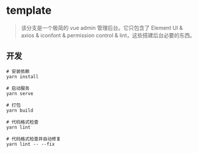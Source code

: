 # template

>该分支是一个极简的 vue admin 管理后台。它只包含了 Element UI & axios & iconfont & permission control & lint，这些搭建后台必要的东西。

## 开发
```
# 安装依赖
yarn install

# 启动服务
yarn serve

# 打包
yarn build

# 代码格式检查
yarn lint

# 代码格式检查并自动修复
yarn lint -- --fix
```
